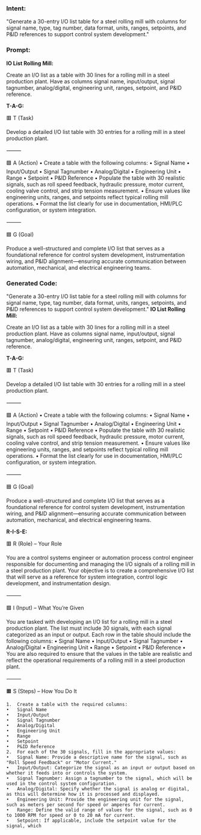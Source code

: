 ### Intent:
"Generate a 30-entry I/O list table for a steel rolling mill with columns for signal name, type, tag number, data format, units, ranges, setpoints, and P&ID references to support control system development."

### Prompt:
**IO List Rolling Mill:**

Create an I/O list as a table with 30 lines for a rolling mill in a steel production plant. Have as columns signal name, input/output, signal tagnumber, analog/digital, engineering unit, ranges, setpoint, and P&ID reference.

**T-A-G:**

🟥 T (Task)

Develop a detailed I/O list table with 30 entries for a rolling mill in a steel production plant.

⸻

🟩 A (Action)
	•	Create a table with the following columns:
	•	Signal Name
	•	Input/Output
	•	Signal Tagnumber
	•	Analog/Digital
	•	Engineering Unit
	•	Range
	•	Setpoint
	•	P&ID Reference
	•	Populate the table with 30 realistic signals, such as roll speed feedback, hydraulic pressure, motor current, cooling valve control, and strip tension measurement.
	•	Ensure values like engineering units, ranges, and setpoints reflect typical rolling mill operations.
	•	Format the list clearly for use in documentation, HMI/PLC configuration, or system integration.

⸻

🟦 G (Goal)

Produce a well-structured and complete I/O list that serves as a foundational reference for control system development, instrumentation wiring, and P&ID alignment—ensuring accurate communication between automation, mechanical, and electrical engineering teams.

### Generated Code:
"Generate a 30-entry I/O list table for a steel rolling mill with columns for signal name, type, tag number, data format, units, ranges, setpoints, and P&ID references to support control system development."
**IO List Rolling Mill:**

Create an I/O list as a table with 30 lines for a rolling mill in a steel production plant. Have as columns signal name, input/output, signal tagnumber, analog/digital, engineering unit, ranges, setpoint, and P&ID reference.

**T-A-G:**

🟥 T (Task)

Develop a detailed I/O list table with 30 entries for a rolling mill in a steel production plant.

⸻

🟩 A (Action)
	•	Create a table with the following columns:
	•	Signal Name
	•	Input/Output
	•	Signal Tagnumber
	•	Analog/Digital
	•	Engineering Unit
	•	Range
	•	Setpoint
	•	P&ID Reference
	•	Populate the table with 30 realistic signals, such as roll speed feedback, hydraulic pressure, motor current, cooling valve control, and strip tension measurement.
	•	Ensure values like engineering units, ranges, and setpoints reflect typical rolling mill operations.
	•	Format the list clearly for use in documentation, HMI/PLC configuration, or system integration.

⸻

🟦 G (Goal)

Produce a well-structured and complete I/O list that serves as a foundational reference for control system development, instrumentation wiring, and P&ID alignment—ensuring accurate communication between automation, mechanical, and electrical engineering teams.  

**R-I-S-E:**

🟥 R (Role) – Your Role

You are a control systems engineer or automation process control engineer responsible for documenting and managing the I/O signals of a rolling mill in a steel production plant. Your objective is to create a comprehensive I/O list that will serve as a reference for system integration, control logic development, and instrumentation design.

⸻

🟩 I (Input) – What You’re Given

You are tasked with developing an I/O list for a rolling mill in a steel production plant. The list must include 30 signals, with each signal categorized as an input or output. Each row in the table should include the following columns:
	•	Signal Name
	•	Input/Output
	•	Signal Tagnumber
	•	Analog/Digital
	•	Engineering Unit
	•	Range
	•	Setpoint
	•	P&ID Reference
	•	You are also required to ensure that the values in the table are realistic and reflect the operational requirements of a rolling mill in a steel production plant.

⸻

🟧 S (Steps) – How You Do It

	1.	Create a table with the required columns:
	•	Signal Name
	•	Input/Output
	•	Signal Tagnumber
	•	Analog/Digital
	•	Engineering Unit
	•	Range
	•	Setpoint
	•	P&ID Reference
	2.	For each of the 30 signals, fill in the appropriate values:
	•	Signal Name: Provide a descriptive name for the signal, such as "Roll Speed Feedback" or "Motor Current."
	•	Input/Output: Categorize the signal as an input or output based on whether it feeds into or controls the system.
	•	Signal Tagnumber: Assign a tagnumber to the signal, which will be used in the control system configuration.
	•	Analog/Digital: Specify whether the signal is analog or digital, as this will determine how it is processed and displayed.
	•	Engineering Unit: Provide the engineering unit for the signal, such as meters per second for speed or amperes for current.
	•	Range: Define the valid range of values for the signal, such as 0 to 1000 RPM for speed or 0 to 20 mA for current.
	•	Setpoint: If applicable, include the setpoint value for the signal, which
